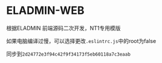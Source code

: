 # ELADMIN-WEB

根据ELADMIN 前端源码二次开发，NT1专用模版

如果电脑编译过慢，可以选择更改`.eslintrc.js`中的root为false

同步到`2d24772e3f94c42f9f34173f5eb60118a7c3eaab`